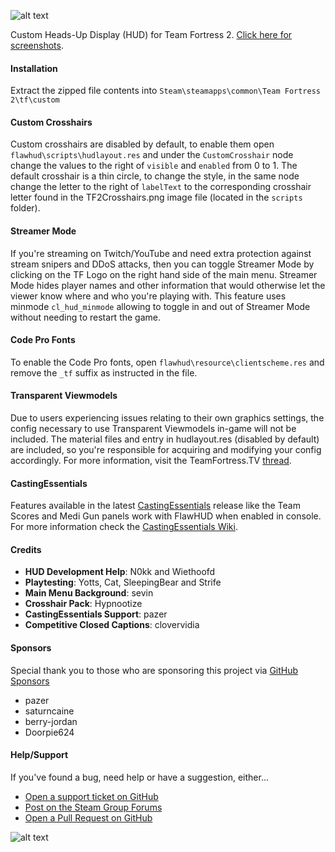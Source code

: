 ![alt text](https://i.imgur.com/u7nNNN9.png)

Custom Heads-Up Display (HUD) for Team Fortress 2. [Click here for screenshots](https://imgur.com/a/0whDjXr).

#### Installation
Extract the zipped file contents into `Steam\steamapps\common\Team Fortress 2\tf\custom`

#### Custom Crosshairs
Custom crosshairs are disabled by default, to enable them open `flawhud\scripts\hudlayout.res` and under the `CustomCrosshair` node change the values to the right of `visible` and `enabled` from 0 to 1. The default crosshair is a thin circle, to change the style, in the same node change the letter to the right of `labelText` to the corresponding crosshair letter found in the TF2Crosshairs.png image file (located in the `scripts` folder).

#### Streamer Mode
If you're streaming on Twitch/YouTube and need extra protection against stream snipers and DDoS attacks, then you can toggle Streamer Mode by clicking on the TF Logo on the right hand side of the main menu. Streamer Mode hides player names and other information that would otherwise let the viewer know where and who you're playing with. This feature uses minmode `cl_hud_minmode` allowing to toggle in and out of Streamer Mode without needing to restart the game.

#### Code Pro Fonts
To enable the Code Pro fonts, open `flawhud\resource\clientscheme.res` and remove the `_tf` suffix as instructed in the file.

#### Transparent Viewmodels
Due to users experiencing issues relating to their own graphics settings, the config necessary to use Transparent Viewmodels in-game will not be included. The material files and entry in hudlayout.res (disabled by default) are included, so you're responsible for acquiring and modifying your config accordingly. For more information, visit the TeamFortress.TV [thread](http://www.teamfortress.tv/21928/transparent-viewmodels-in-any-hud).

#### CastingEssentials
Features available in the latest [CastingEssentials](https://github.com/PazerOP/CastingEssentials/releases/latest) release like the Team Scores and Medi Gun panels work with FlawHUD when enabled in console. For more information check the [CastingEssentials Wiki](https://github.com/PazerOP/CastingEssentials/wiki).

#### Credits
* **HUD Development Help**: N0kk and Wiethoofd
* **Playtesting**: Yotts, Cat, SleepingBear and Strife
* **Main Menu Background**: sevin
* **Crosshair Pack**: Hypnootize
* **CastingEssentials Support**: pazer
* **Competitive Closed Captions**: clovervidia

#### Sponsors
Special thank you to those who are sponsoring this project via [GitHub Sponsors](https://github.com/sponsors/CriticalFlaw)
* pazer
* saturncaine
* berry-jordan
* Doorpie624

#### Help/Support
If you've found a bug, need help or have a suggestion, either...
* [Open a support ticket on GitHub](https://github.com/CriticalFlaw/FlawHUD/issues/new)
* [Post on the Steam Group Forums](https://steamcommunity.com/groups/FlawHUD/discussions)
* [Open a Pull Request on GitHub](https://github.com/CriticalFlaw/FlawHUD/pulls)

![alt text](https://forthebadge.com/images/badges/designed-in-etch-a-sketch.svg)
